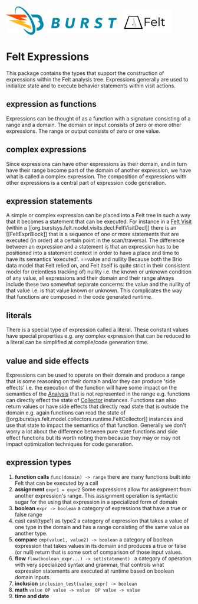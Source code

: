 ![Burst](../../../../../../../../../documentation/burst_h_small.png "")
![](../../../../../../../../doc/felt_small.png "")


# Felt Expressions

 This package contains the types that support the construction of expressions within the Felt analysis tree.
 Expressions generally are  used to initialize state and to execute behavior statements within visit actions.

## expression as functions
 Expressions can be thought of as a function with a signature consisting of a range and a domain. The domain
 or input consists of zero or more other expressions. The range or output consists of zero or one value.

## complex expressions
 Since expressions can have other expressions as their domain, and in turn have their range become part of the domain
 of another expression, we have what is called a complex expression. The composition of expressions with other
 expressions is a central part of expression code generation.

## expression statements
 A simple or complex expression can be placed into a Felt tree in such a way that it becomes a statement that
 can be executed. For instance in a [Felt Visit](../visits/decl/FeltVisitDecl.scala) (within a
 [[org.burstsys.felt.model.visits.decl.FeltVisitDecl]] there is an [[FeltExprBlock]] that is a
 sequence of one or more statements that are executed (in order) at a certain point in the scan/traversal.
 The difference between an expression and a statement is that an expression has to be positioned into a
 statement context in order to have a place and time to have its semantics 'executed'.
 ==value and nullity
 Because both the Brio data model that Felt relied on, and Felt itself is quite strict
 in their consistent model for (relentless tracking of) nullity i.e. the known or unknown
 condition of any value, all expressions and their domain and their range always include these
 two somewhat separate concerns: the value and the nullity of that value i.e. is that value known or unknown. This
 complicates the way that functions are composed in the code generated runtime.

## literals
 There is a special type of expression called a literal. These constant values have special properties e.g.
 any complex expression that can be reduced to a literal can be simplified at compile/code generation time.

## value and side effects
 Expressions can be used to operate on their domain and produce a range that is some reasoning on their domain and/or
 they can produce 'side effects' i.e. the execution of the function will have some impact on the semantics of the
  [Analysis](../analysis/readme.md) that is not represented in the range e.g. functions can directly effect the state of
 [Collector](../collectors/readme.md) instances. Functions can also return values or have
 side effects that directly read state that is outside the domain e.g. again functions can read  the
 state of [[org.burstsys.felt.model.collectors.runtime.FeltCollector]] instances and use that state to impact
 the semantics of that function. Generally we don't worry a lot about the difference between pure state functions
 and side effect functions but its worth noting them because they may or may not impact optimization techniques
 for code generation.

## expression types
1. **function calls** ` func(domain) -> range `
 there are many functions built into Felt that can be executed by a call
1. **assignment**  `expr1 = expr2`  Some expressions allow for assignment
 from another expression's range. This assignment operation
 is syntactic sugar for the using that expression in a specialized form of domain
1. **boolean**  `expr -> boolean`  a category of expressions that have a true or false range
1. cast  cast(type1) as type2  a category of expression that takes a value
 of one type in the domain and has a range
 consisting of the same value as another type. 
1. **compare** `cmp(value1, value2) -> boolean`  a category of boolean expression that takes values
 in its domain and produces a true or false (or null)
 return that is some sort of comparison of those input values.
1. **flow**  `flow(boolean_expr...) -> set(statement) `
 a category of operation with very specialized syntax and grammar, that controls what expression statements
 are executed at runtime based on boolean domain inputs.
1. **inclusion**  `inclusion_test(value_expr) -> boolean` 
1. **math**   `value OP value -> value  OP value -> value` 
1. **time and date**  

